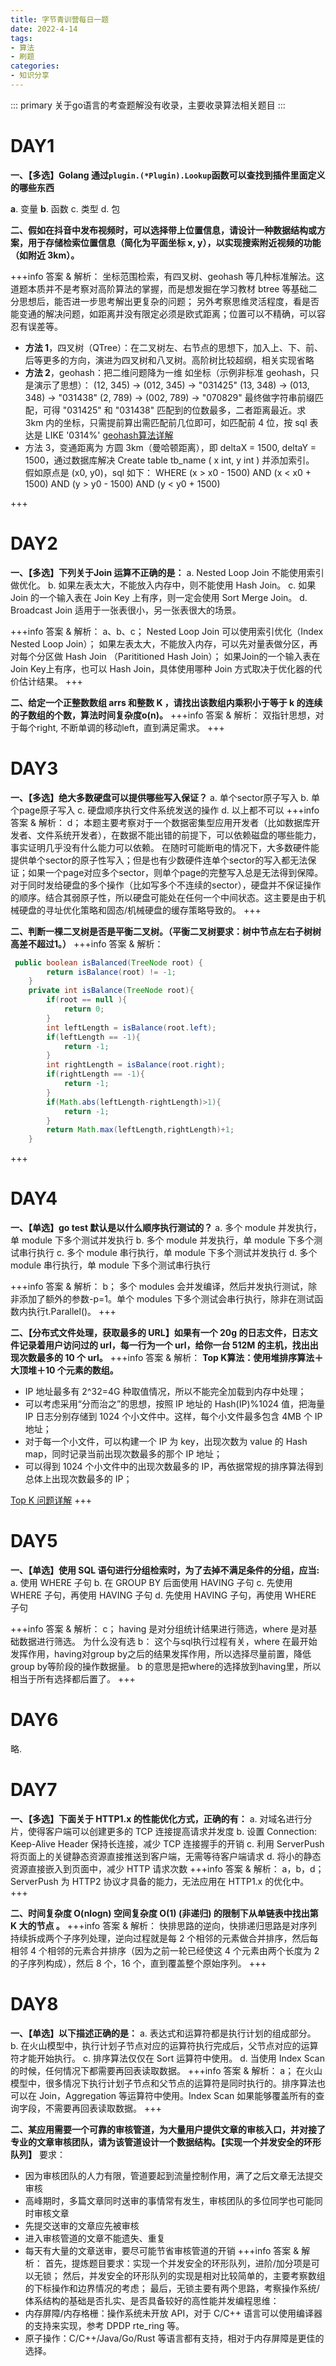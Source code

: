```yaml
---
title: 字节青训营每日一题
date: 2022-4-14
tags:
- 算法
- 刷题
categories: 
- 知识分享
---
```

::: primary
关于go语言的考查题解没有收录，主要收录算法相关题目
:::
# DAY1

**一、【多选】Golang 通过`plugin.(*Plugin).Lookup`函数可以查找到插件里面定义的哪些东西**

**a**. 变量
**b**. 函数
c. 类型
d. 包

**二、假如在抖音中发布视频时，可以选择带上位置信息，请设计一种数据结构或方案，用于存储检索位置信息（简化为平面坐标 x, y），以实现搜索附近视频的功能（如附近 3km）。**

+++info 答案 & 解析：
坐标范围检索，有四叉树、geohash 等几种标准解法。这道题本质并不是考察对高阶算法的掌握，而是想发掘在学习教材 btree 等基础二分思想后，能否进一步思考解出更复杂的问题；
另外考察思维灵活程度，看是否能变通的解决问题，如距离并没有限定必须是欧式距离；位置可以不精确，可以容忍有误差等。
- **方法 1**，四叉树（QTree）：在二叉树左、右节点的思想下，加入上、下、前、后等更多的方向，演进为四叉树和八叉树。高阶树比较超纲，相关实现省略
- **方法 2**，geohash：把二维问题降为一维
如坐标（示例非标准 geohash，只是演示了思想）：
(12, 345) -> (012, 345) -> "031425"
(13, 348) -> (013, 348) -> "031438"
(2, 789) -> (002, 789) -> "070829"
最终做字符串前缀匹配，可得 "031425" 和 "031438" 匹配到的位数最多，二者距离最近。求 3km 内的坐标，只需提前算出需匹配前几位即可，如匹配前 4 位，按 sql 表达是 LIKE '0314%'
[geohash算法详解](https://www.jianshu.com/p/2fd0cf12e5ba)
- 方法 3，变通距离为 方圆 3km（曼哈顿距离），即 deltaX = 1500, deltaY = 1500，通过数据库解决 Create table tb_name ( x int, y int ) 并添加索引。
假如原点是 (x0, y0)，sql 如下：
WHERE (x > x0 - 1500) AND (x < x0 + 1500) AND (y > y0 - 1500) AND (y < y0 + 1500)

+++

# DAY2

**一、【多选】下列关于Join 运算不正确的是：**
a. Nested Loop Join 不能使用索引做优化。
b. 如果左表太大，不能放入内存中，则不能使用 Hash Join。
c. 如果 Join 的一个输入表在 Join Key 上有序，则一定会使用 Sort Merge Join。
d. Broadcast Join 适用于一张表很小，另一张表很大的场景。

+++info 答案 & 解析：
a、b、c；
Nested Loop Join 可以使用索引优化（Index Nested Loop Join）；
如果左表太大，不能放入内存，可以先对量表做分区，再对每个分区做 Hash Join （Parititioned Hash Join）；
如果Join的一个输入表在Join Key上有序，也可以 Hash Join，具体使用哪种 Join 方式取决于优化器的代价估计结果。
+++

**二、给定一个正整数数组 arrs 和整数 K ，请找出该数组内乘积小于等于 k 的连续的子数组的个数，算法时间复杂度o(n)。**
+++info 答案 & 解析：
双指针思想，对于每个right, 不断单调的移动left，直到满足需求。
+++

# DAY3
**一、【多选】绝大多数硬盘可以提供哪些写入保证？**
a. 单个sector原子写入
b. 单个page原子写入
c. 硬盘顺序执行文件系统发送的操作
d. 以上都不可以
+++info 答案 & 解析：
d；
本题主要考察对于一个数据密集型应用开发者（比如数据库开发者、文件系统开发者），在数据不能出错的前提下，可以依赖磁盘的哪些能力，事实证明几乎没有什么能力可以依赖。
在随时可能断电的情况下，大多数硬件能提供单个sector的原子性写入；但是也有少数硬件连单个sector的写入都无法保证；如果一个page对应多个sector，则单个page的完整写入总是无法得到保障。
对于同时发给硬盘的多个操作（比如写多个不连续的sector），硬盘并不保证操作的顺序。结合其弱原子性，所以硬盘可能处在任何一个中间状态。这主要是由于机械硬盘的寻址优化策略和固态/机械硬盘的缓存策略导致的。
+++

**二、判断一棵二叉树是否是平衡二叉树。（平衡二叉树要求：树中节点左右子树树高差不超过1。）**
+++info 答案 & 解析：
```java
 public boolean isBalanced(TreeNode root) {
        return isBalance(root) != -1;
    }
    private int isBalance(TreeNode root){
        if(root == null ){
            return 0;
        }
        int leftLength = isBalance(root.left);
        if(leftLength == -1){
            return -1;
        }
        int rightLength = isBalance(root.right);
        if(rightLength == -1){
            return -1;
        }
        if(Math.abs(leftLength-rightLength)>1){
            return -1;
        }
        return Math.max(leftLength,rightLength)+1;
    }
```
+++
# DAY4
**一、【单选】go test 默认是以什么顺序执行测试的？**
a. 多个 module 并发执行，单 module 下多个测试并发执行
b. 多个 module 并发执行，单 module 下多个测试串行执行
c. 多个 module 串行执行，单 module 下多个测试并发执行
d. 多个 module 串行执行，单 module 下多个测试串行执行

+++info 答案 & 解析：
b；
多个 modules 会并发编译，然后并发执行测试，除非添加了额外的参数-p=1。单个 modules 下多个测试会串行执行，除非在测试函数内执行t.Parallel()。
+++

**二、【分布式文件处理，获取最多的 URL】如果有一个 20g 的日志文件，日志文件记录着用户访问过的 url，每一行为一个 url，给你一台 512M 的主机，找出出现次数最多的 10 个 url。**
+++info 答案 & 解析：
**Top K算法：使用堆排序算法＋大顶堆＋10 个元素的数组。**
- IP 地址最多有 2^32=4G 种取值情况，所以不能完全加载到内存中处理；
- 可以考虑采用“分而治之”的思想，按照 IP 地址的 Hash(IP)%1024 值，把海量 IP 日志分别存储到 1024 个小文件中。这样，每个小文件最多包含 4MB 个 IP 地址；
- 对于每一个小文件，可以构建一个 IP 为 key，出现次数为 value 的 Hash map，同时记录当前出现次数最多的那个 IP 地址；
- 可以得到 1024 个小文件中的出现次数最多的 IP，再依据常规的排序算法得到总体上出现次数最多的 IP；

[Top K 问题详解](https://juejin.cn/post/6844903774004183047)
+++


# DAY5
**一、【单选】使用 SQL 语句进行分组检索时，为了去掉不满足条件的分组，应当:**
a. 使用 WHERE 子句
b. 在 GROUP BY 后面使用 HAVING 子句
c. 先使用 WHERE 子句，再使用 HAVING 子句
d. 先使用 HAVING 子句，再使用 WHERE 子句

+++info 答案 & 解析：
c；
having 是对分组统计结果进行筛选，where 是对基础数据进行筛选。
为什么没有选 b：
这个与sql执行过程有关，where 在最开始发挥作用，having对group by之后的结果发挥作用，所以选择尽量前置，降低group by等阶段的操作数据量。
b 的意思是把where的选择放到having里，所以相当于所有选择都后置了。
+++

# DAY6
略.
# DAY7
**一、【多选】下面关于 HTTP1.x 的性能优化方式，正确的有：**
a. 对域名进行分片，使得客户端可以创建更多的 TCP 连接提高请求并发度
b. 设置 Connection: Keep-Alive Header 保持长连接，减少 TCP 连接握手的开销
c. 利用 ServerPush 将页面上的关键静态资源直接推送到客户端，无需等待客户端请求
d. 将小的静态资源直接嵌入到页面中，减少 HTTP 请求次数
+++info 答案 & 解析：
a，b，d；
ServerPush 为 HTTP2 协议才具备的能力，无法应用在 HTTP1.x 的优化中。
+++

**二、时间复杂度 O(nlogn) 空间复杂度 O(1) (非递归) 的限制下从单链表中找出第 K 大的节点 。**
+++info 答案 & 解析：
快排思路的逆向，快排递归思路是对序列持续拆成两个子序列处理，逆向过程就是每 2 个相邻的元素做合并排序，然后每相邻 4 个相邻的元素合并排序（因为之前一轮已经使这 4 个元素由两个长度为 2 的子序列构成），然后 8 个，16 个，直到覆盖整个原始序列。
+++

# DAY8
**一、【单选】以下描述正确的是：**
a. 表达式和运算符都是执行计划的组成部分。
b. 在火山模型中，执行计划子节点对应的运算符执行完成后，父节点对应的运算符才能开始执行。
c. 排序算法仅仅在 Sort 运算符中使用。
d. 当使用 Index Scan 的时候，任何情况下都需要再回表读取数据。
+++info 答案 & 解析：
a； 在火山模型中，很多情况下执行计划子节点和父节点的运算符是同时执行的。排序算法也可以在 Join，Aggregation 等运算符中使用。Index Scan 如果能够覆盖所有的查询字段，不需要再回表读取数据。
+++

**二、某应用需要一个可靠的审核管道，为大量用户提供文章的审核入口，并对接了专业的文章审核团队，请为该管道设计一个数据结构。【实现一个并发安全的环形队列】**
要求：
- 因为审核团队的人力有限，管道要起到流量控制作用，满了之后文章无法提交审核
- 高峰期时，多篇文章同时送审的事情常有发生，审核团队的多位同学也可能同时审核文章
- 先提交送审的文章应先被审核
- 进入审核管道的文章不能遗失、重复
- 每天有大量的文章送审，要尽可能节省审核管道的开销
+++info 答案 & 解析：
首先，提炼题目要求：实现一个并发安全的环形队列，进阶/加分项是可以无锁；
然后，并发安全的环形队列的实现是相对比较简单的，主要考察数组的下标操作和边界情况的考虑；
最后，无锁主要有两个思路，考察操作系统/体系结构的基础是否扎实、是否具备较好的高性能并发编程思维：
- 内存屏障/内存格栅：操作系统未开放 API，对于 C/C++ 语言可以使用编译器的支持来实现，参考 DPDP rte_ring 等。
- 原子操作：C/C++/Java/Go/Rust 等语言都有支持，相对于内存屏障是更佳的选择。